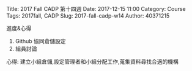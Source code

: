 Title: 2017 Fall CADP 第十四週
Date: 2017-12-15 11:00
Category: Course
Tags: 2017fall, CADP
Slug: 2017-fall-cadp-w14
Author: 40371215

進度&心得





<!-- PELICAN_END_SUMMARY -->


1. Github 協同倉儲設定
2. 組員討論

心得: 建立小組倉儲,設定管理者和小組分配工作,蒐集資料尋找合適的機構

